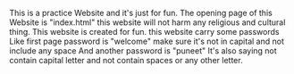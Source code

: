 This is a practice Website and it's just for fun. 
The opening page of this Website is "index.html" 
this website will not harm any religious and cultural thing.
This website is created for fun.
this website carry some passwords
Like first page password is "welcome" make sure it's not in capital and not include any space
And another password is "puneet" It's also saying not contain capital letter and not contain spaces or any other letter.
